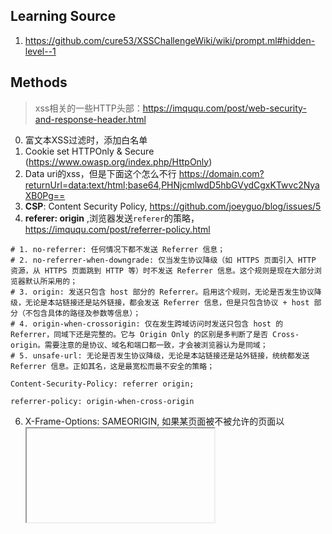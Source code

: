 ## Learning Source
1. https://github.com/cure53/XSSChallengeWiki/wiki/prompt.ml#hidden-level--1

## Methods
> xss相关的一些HTTP头部：https://imququ.com/post/web-security-and-response-header.html

0. 富文本XSS过滤时，添加白名单
1. Cookie set HTTPOnly & Secure (https://www.owasp.org/index.php/HttpOnly)
2. Data uri的xss，但是下面这个怎么不行
https://domain.com?returnUrl=data:text/html;base64,PHNjcmlwdD5hbGVydCgxKTwvc2NyaXB0Pg==
3. **CSP**: Content Security Policy,  https://github.com/joeyguo/blog/issues/5
4. **referer: origin** ,浏览器发送`referer`的策略， https://imququ.com/post/referrer-policy.html
```
# 1. no-referrer: 任何情况下都不发送 Referrer 信息；
# 2. no-referrer-when-downgrade: 仅当发生协议降级（如 HTTPS 页面引入 HTTP 资源，从 HTTPS 页面跳到 HTTP 等）时不发送 Referrer 信息。这个规则是现在大部分浏览器默认所采用的；
# 3. origin: 发送只包含 host 部分的 Referrer。启用这个规则，无论是否发生协议降级，无论是本站链接还是站外链接，都会发送 Referrer 信息，但是只包含协议 + host 部分（不包含具体的路径及参数等信息）；
# 4. origin-when-crossorigin: 仅在发生跨域访问时发送只包含 host 的 Referrer，同域下还是完整的。它与 Origin Only 的区别是多判断了是否 Cross-origin。需要注意的是协议、域名和端口都一致，才会被浏览器认为是同域；
# 5. unsafe-url: 无论是否发生协议降级，无论是本站链接还是站外链接，统统都发送 Referrer 信息。正如其名，这是最宽松而最不安全的策略；

Content-Security-Policy: referrer origin;

referrer-policy: origin-when-cross-origin
```
6. X-Frame-Options: SAMEORIGIN, 如果某页面被不被允许的页面以<iframe>或<frame>的形式嵌入，IE会显示类似于“此内容无法在框架中显示”的提示信息，Chrome和Firefox都会在控制台打印信息。由于嵌入的页面不会加载，这就减少了点击劫持的发生。
7. X-XSS-Protection: 1; mode=block, 启用XSS保护，并在检查到XSS攻击时，停止渲染页面（例如IE8中，检查到攻击时，整个页面会被一个#替换）；
8. x-content-type-options: nosniff,互联网上的资源有各种类型，通常浏览器会根据响应头的Content-Type字段来分辨它们的类型。例如："text/html"代表html文档，"image/png"是PNG图片，"text/css"是CSS样式文档。然而，有些资源的Content-Type是错的或者未定义。这时，某些浏览器会启用MIME-sniffing来猜测该资源的类型，解析内容并执行。
例如，我们即使给一个html文档指定Content-Type为"text/plain"，在IE8-中这个文档依然会被当做html来解析。利用浏览器的这个特性，攻击者甚至可以让原本应该解析为图片的请求被解析为JavaScript

### Payload
#### 绕过http-only的几种方法
1. Web服务器漏洞
http://wooyun.chamd5.org/bug_detail.php?wybug_id=wooyun-2012-07085，Apache<2.2.22  (CVE-2012-0053)，HTTP400会返回http-only cookie
2. Flash编程安全
http://wooyun.chamd5.org/bug_detail.php?wybug_id=wooyun-2012-07085
3. 
